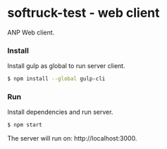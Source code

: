# softruck-test - web client

ANP Web client.

### Install
Install gulp as global to run server client.
```sh
$ npm install --global gulp-cli
```
### Run
Install dependencies and run server.
```sh
$ npm start
```
The server will run on: http://localhost:3000.
